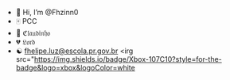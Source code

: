 - 👋 Hi, I’m @Fhzinn0
- 🀄 PCC
- 👑  ℭ𝔩𝔞𝔲𝔡𝔦𝔫𝔥𝔬
- 💔  𝔏𝔬𝔯𝔡
- ☯️ fhelipe.luz@escola.pr.gov.br 
<irg src="https://img.shields.io/badge/Xbox-107C10?style=for-the-badge&logo=xbox&logoColor=white
